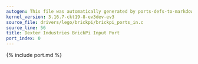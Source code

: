 ```yaml
---
autogen: This file was automatically generated by ports-defs-to-markdown.py
kernel_version: 3.16.7-ckt19-8-ev3dev-ev3
source_file: drivers/lego/brickpi/brickpi_ports_in.c
source_line: 56
title: Dexter Industries BrickPi Input Port
port_index: 0
---
```


{% include port.md %}
